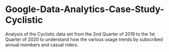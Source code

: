 # Google-Data-Analytics-Case-Study-Cyclistic
Analysis of the Cyclistic data set from the 2nd Quarter of 2019 to the 1st Quarter of 2020 to understand how the various usage trends by subscribed annual members and casual riders.
